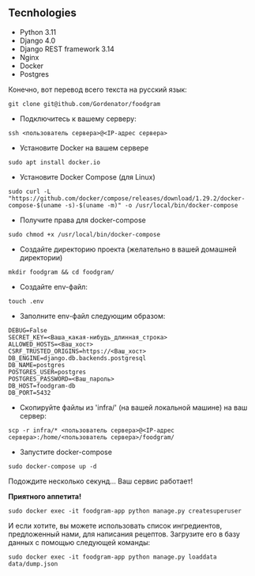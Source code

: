 
## Tecnhologies

- Python 3.11
- Django 4.0
- Django REST framework 3.14
- Nginx
- Docker
- Postgres



Конечно, вот перевод всего текста на русский язык:

```text
git clone git@ithub.com/Gordenator/foodgram
```

- Подключитесь к вашему серверу:

```text
ssh <пользователь сервера>@<IP-адрес сервера>
```

- Установите Docker на вашем сервере

```text
sudo apt install docker.io
```

- Установите Docker Compose (для Linux)

```text
sudo curl -L "https://github.com/docker/compose/releases/download/1.29.2/docker-compose-$(uname -s)-$(uname -m)" -o /usr/local/bin/docker-compose
```

- Получите права для docker-compose

```text
sudo chmod +x /usr/local/bin/docker-compose
```

- Создайте директорию проекта (желательно в вашей домашней директории)

```text
mkdir foodgram && cd foodgram/
```

- Создайте env-файл:

```text
touch .env
```

- Заполните env-файл следующим образом:

```text
DEBUG=False
SECRET_KEY=<Ваша_какая-нибудь_длинная_строка>
ALLOWED_HOSTS=<Ваш_хост>
CSRF_TRUSTED_ORIGINS=https://<Ваш_хост>
DB_ENGINE=django.db.backends.postgresql
DB_NAME=postgres
POSTGRES_USER=postgres
POSTGRES_PASSWORD=<Ваш_пароль>
DB_HOST=foodgram-db
DB_PORT=5432
```

- Скопируйте файлы из 'infra/' (на вашей локальной машине) на ваш сервер:

```text
scp -r infra/* <пользователь сервера>@<IP-адрес сервера>:/home/<пользователь сервера>/foodgram/
```

- Запустите docker-compose

```text
sudo docker-compose up -d
```

Подождите несколько секунд...
Ваш сервис работает!

**Приятного аппетита!**


```text
sudo docker exec -it foodgram-app python manage.py createsuperuser
```

И если хотите, вы можете использовать список ингредиентов, предложенный нами, для написания рецептов.
Загрузите его в базу данных с помощью следующей команды:

```text
sudo docker exec -it foodgram-app python manage.py loaddata data/dump.json
```

